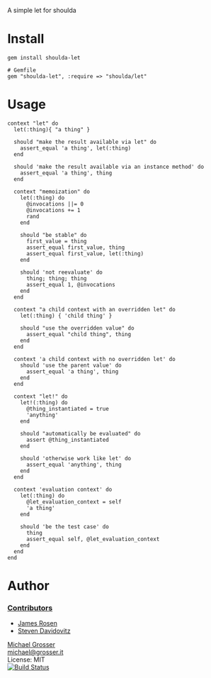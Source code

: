 A simple let for shoulda

Install
=======

    gem install shoulda-let

    # Gemfile
    gem "shoulda-let", :require => "shoulda/let"

Usage
=====
<!-- example -->
    context "let" do
      let(:thing){ "a thing" }

      should "make the result available via let" do
        assert_equal 'a thing', let(:thing)
      end

      should 'make the result available via an instance method' do
        assert_equal 'a thing', thing
      end

      context "memoization" do
        let(:thing) do
          @invocations ||= 0
          @invocations += 1
          rand
        end

        should "be stable" do
          first_value = thing
          assert_equal first_value, thing
          assert_equal first_value, let(:thing)
        end

        should 'not reevaluate' do
          thing; thing; thing
          assert_equal 1, @invocations
        end
      end

      context "a child context with an overridden let" do
        let(:thing) { 'child thing' }

        should "use the overridden value" do
          assert_equal "child thing", thing
        end
      end

      context 'a child context with no overridden let' do
        should 'use the parent value' do
          assert_equal 'a thing', thing
        end
      end

      context "let!" do
        let!(:thing) do
          @thing_instantiated = true
          'anything'
        end

        should "automatically be evaluated" do
          assert @thing_instantiated
        end

        should 'otherwise work like let' do
          assert_equal 'anything', thing
        end
      end

      context 'evaluation context' do
        let(:thing) do
          @let_evaluation_context = self
          'a thing'
        end

        should 'be the test case' do
          thing
          assert_equal self, @let_evaluation_context
        end
      end
    end
<!-- example -->
Author
======

### [Contributors](https://github.com/grosser/shoulda-let/contributors)
 - [James Rosen](https://github.com/jamesarosen)
 - [Steven Davidovitz](https://github.com/steved555)

[Michael Grosser](http://grosser.it)<br/>
michael@grosser.it<br/>
License: MIT<br/>
[![Build Status](https://travis-ci.org/grosser/shoulda-let.png)](http://travis-ci.org/grosser/shoulda-let)
